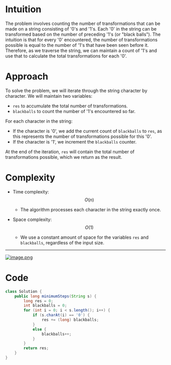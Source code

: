 # Intuition  
The problem involves counting the number of transformations that can be made on a string consisting of '0's and '1's. Each '0' in the string can be transformed based on the number of preceding '1's (or "black balls"). The intuition is that for every '0' encountered, the number of transformations possible is equal to the number of '1's that have been seen before it. Therefore, as we traverse the string, we can maintain a count of '1's and use that to calculate the total transformations for each '0'.  

# Approach  
To solve the problem, we will iterate through the string character by character. We will maintain two variables:   
- `res` to accumulate the total number of transformations.  
- `blackballs` to count the number of '1's encountered so far.  

For each character in the string:  
- If the character is '0', we add the current count of `blackballs` to `res`, as this represents the number of transformations possible for this '0'.  
- If the character is '1', we increment the `blackballs` counter.  

At the end of the iteration, `res` will contain the total number of transformations possible, which we return as the result.  

# Complexity  
- Time complexity: $$O(n)$$  
  - The algorithm processes each character in the string exactly once.  
  
- Space complexity: $$O(1)$$  
  - We use a constant amount of space for the variables `res` and `blackballs`, regardless of the input size.
---
<a href = https://leetcode.com/problems/separate-black-and-white-balls/submissions/1423154521/>![image.png](https://assets.leetcode.com/users/images/f1e70ad5-9606-4089-9646-f650f07e6054_1729004083.1821449.png)</a>

# Code
```java []
class Solution {
    public long minimumSteps(String s) {
        long res = 0;
        int blackballs = 0;
        for (int i = 0; i < s.length(); i++) {
            if (s.charAt(i) == '0') {
                res += (long) blackballs; 
            }
            else {
                blackballs++;
            }
        }
        return res;
    }
}
```
